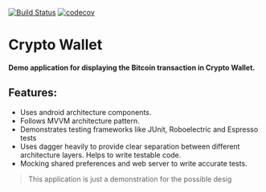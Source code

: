 [![Build Status](https://travis-ci.com/kevalpatel2106/crypto-wallet.svg?branch=master)](https://travis-ci.com/kevalpatel2106/crypto-wallet) [![codecov](https://codecov.io/gh/kevalpatel2106/crypto-wallet/branch/master/graph/badge.svg)](https://codecov.io/gh/kevalpatel2106/crypto-wallet)

# Crypto Wallet

#### Demo application for displaying the Bitcoin transaction in Crypto Wallet.

## Features:
- Uses android architecture components.
- Follows MVVM architecture pattern.
- Demonstrates testing frameworks like JUnit, Roboelectric and Espresso tests
- Uses dagger heavily to provide clear separation between different architecture layers. Helps to write testable code.
- Mocking shared preferences and web server to write accurate tests.

> This application is just a demonstration for the possible desig